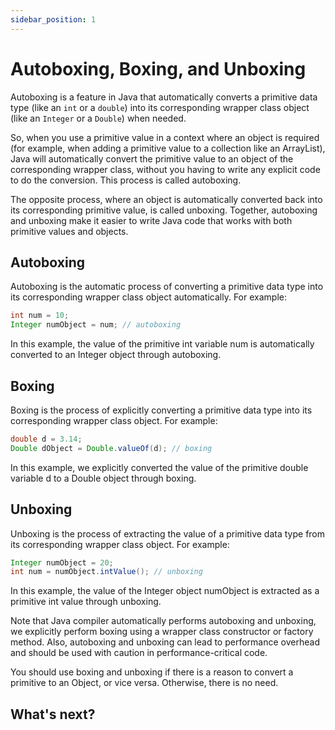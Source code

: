 ```yaml
---
sidebar_position: 1
---
```


# Autoboxing, Boxing, and Unboxing

Autoboxing is a feature in Java that automatically converts a primitive data type (like an `int` or a `double`) into its corresponding wrapper class object (like an `Integer` or a `Double`) when needed.

So, when you use a primitive value in a context where an object is required (for example, when adding a primitive value to a collection like an ArrayList), Java will automatically convert the primitive value to an object of the corresponding wrapper class, without you having to write any explicit code to do the conversion. This process is called autoboxing.

The opposite process, where an object is automatically converted back into its corresponding primitive value, is called unboxing. Together, autoboxing and unboxing make it easier to write Java code that works with both primitive values and objects.

## Autoboxing

Autoboxing is the automatic process of converting a primitive data type into its corresponding wrapper class object automatically. For example:

```java
int num = 10;
Integer numObject = num; // autoboxing
```

In this example, the value of the primitive int variable num is automatically converted to an Integer object through autoboxing.

## Boxing

Boxing is the process of explicitly converting a primitive data type into its corresponding wrapper class object. For example:

```java
double d = 3.14;
Double dObject = Double.valueOf(d); // boxing
```

In this example, we explicitly converted the value of the primitive double variable d to a Double object through boxing.

## Unboxing

Unboxing is the process of extracting the value of a primitive data type from its corresponding wrapper class object. For example:

```java
Integer numObject = 20;
int num = numObject.intValue(); // unboxing
```

In this example, the value of the Integer object numObject is extracted as a primitive int value through unboxing.

Note that Java compiler automatically performs autoboxing and unboxing, we explicitly perform boxing using a wrapper class constructor or factory method. Also, autoboxing and unboxing can lead to performance overhead and should be used with caution in performance-critical code. 

You should use boxing and unboxing if there is a reason to convert a primitive to an Object, or vice versa. Otherwise, there is no need.

## What's next?
